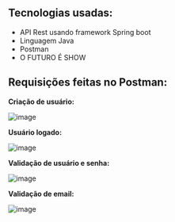 ## Tecnologias usadas:

- API Rest usando framework Spring boot
- Linguagem Java
- Postman
- O FUTURO É SHOW

## Requisições feitas no Postman:

<Strong>Criação de usuário:</Strong> 

![image](https://user-images.githubusercontent.com/79291946/206590847-c3be4ac9-da53-469c-8ff9-578d2bb0bb02.png)

<Strong>Usuário logado:</Strong> 

![image](https://user-images.githubusercontent.com/79291946/206590896-4231ddfa-9e66-4ce5-ba0e-e0309af748fb.png)

<Strong>Validação de usuário e senha:</Strong> 

![image](https://user-images.githubusercontent.com/79291946/206590935-db4fd3d8-78ad-45c5-a83e-652e5897417d.png)

<Strong>Validação de email:</Strong> 

![image](https://user-images.githubusercontent.com/79291946/206590962-8cceafd8-98e8-4fc3-add8-148cc14539c8.png)


